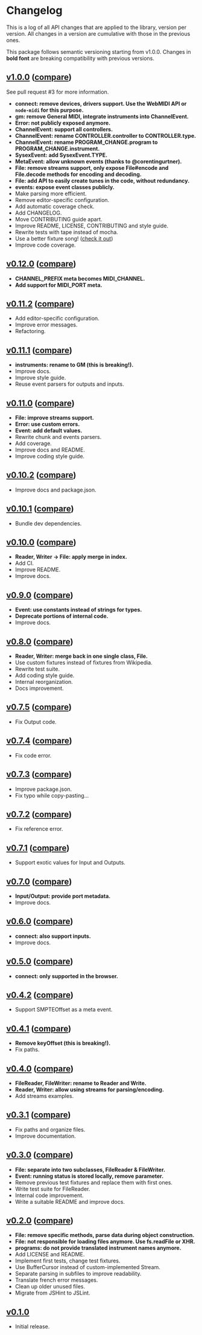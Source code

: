 # Changelog

This is a log of all API changes that are applied to the library, version per version. All changes in a version are cumulative with those in the previous ones.

This package follows semantic versioning starting from v1.0.0. Changes in **bold font** are breaking compatibility with previous versions.

## [v1.0.0](https://github.com/MattouFP/midijs/tree/) ([compare](https://github.com/MattouFP/midijs/compare/v0.12.0...v1.0.0))

See pull request #3 for more information.

* **connect: remove devices, drivers support. Use the WebMIDI API or `node-midi` for this purpose.**
* **gm: remove General MIDI, integrate instruments into ChannelEvent.**
* **Error: not publicly exposed anymore.**
* **ChannelEvent: support all controllers.**
* **ChannelEvent: rename CONTROLLER.controller to CONTROLLER.type.**
* **ChannelEvent: rename PROGRAM_CHANGE.program to PROGRAM_CHANGE.instrument.**
* **SysexEvent: add SysexEvent.TYPE.**
* **MetaEvent: allow unknown events (thanks to @corentingurtner).**
* **File: remove streams support, only expose File#encode and File.decode methods for encoding and decoding.**
* **File: add API to easily create tunes in the code, without redundancy.**
* **events: expose event classes publicly.**
* Make parsing more efficient.
* Remove editor-specific configuration.
* Add automatic coverage check.
* Add CHANGELOG.
* Move CONTRIBUTING guide apart.
* Improve README, LICENSE, CONTRIBUTING and style guide.
* Rewrite tests with tape instead of mocha.
* Use a better fixture song! ([check it out](tests/fixtures/tune.mid))
* Improve code coverage.

## [v0.12.0](https://github.com/MattouFP/midijs/tree/67f9bd1) ([compare](https://github.com/MattouFP/midijs/compare/v0.11.2...v0.12.0))

* **CHANNEL_PREFIX meta becomes MIDI_CHANNEL.**
* **Add support for MIDI_PORT meta.**

## [v0.11.2](https://github.com/MattouFP/midijs/tree/ad3842d) ([compare](https://github.com/MattouFP/midijs/compare/v0.11.1...v0.11.2))

* Add editor-specific configuration.
* Improve error messages.
* Refactoring.

## [v0.11.1](https://github.com/MattouFP/midijs/tree/171dce2) ([compare](https://github.com/MattouFP/midijs/compare/v0.11.0...v0.11.1))

* **instruments: rename to GM (this is breaking!).**
* Improve docs.
* Improve style guide.
* Reuse event parsers for outputs and inputs.

## [v0.11.0](https://github.com/MattouFP/midijs/tree/b153c9a) ([compare](https://github.com/MattouFP/midijs/compare/v0.10.2...v0.11.0))

* **File: improve streams support.**
* **Error: use custom errors.**
* **Event: add default values.**
* Rewrite chunk and events parsers.
* Add coverage.
* Improve docs and README.
* Improve coding style guide.

## [v0.10.2](https://github.com/MattouFP/midijs/tree/c4d76aa) ([compare](https://github.com/MattouFP/midijs/compare/v0.10.1...v0.10.2))

* Improve docs and package.json.

## [v0.10.1](https://github.com/MattouFP/midijs/tree/0f19445) ([compare](https://github.com/MattouFP/midijs/compare/v0.10.0...v0.10.1))

* Bundle dev dependencies.

## [v0.10.0](https://github.com/MattouFP/midijs/tree/d761073) ([compare](https://github.com/MattouFP/midijs/compare/v0.9.0...v0.10.0))

* **Reader, Writer -> File: apply merge in index.**
* Add CI.
* Improve README.
* Improve docs.

## [v0.9.0](https://github.com/MattouFP/midijs/tree/c38815b) ([compare](https://github.com/MattouFP/midijs/compare/v0.8.0...v0.9.0))

* **Event: use constants instead of strings for types.**
* **Deprecate portions of internal code.**
* Improve docs.

## [v0.8.0](https://github.com/MattouFP/midijs/tree/529411a) ([compare](https://github.com/MattouFP/midijs/compare/v0.7.5...v0.8.0))

* **Reader, Writer: merge back in one single class, File.**
* Use custom fixtures instead of fixtures from Wikipedia.
* Rewrite test suite.
* Add coding style guide.
* Internal reorganization.
* Docs improvement.

## [v0.7.5](https://github.com/MattouFP/midijs/tree/8cb8b07) ([compare](https://github.com/MattouFP/midijs/compare/v0.7.4...v0.7.5))

* Fix Output code.

## [v0.7.4](https://github.com/MattouFP/midijs/tree/f834a6a) ([compare](https://github.com/MattouFP/midijs/compare/v0.7.3...v0.7.4))

* Fix code error.

## [v0.7.3](https://github.com/MattouFP/midijs/tree/eaa0657) ([compare](https://github.com/MattouFP/midijs/compare/v0.7.2...v0.7.3))

* Improve package.json.
* Fix typo while copy-pasting...

## [v0.7.2](https://github.com/MattouFP/midijs/tree/b37bac2) ([compare](https://github.com/MattouFP/midijs/compare/v0.7.1...v0.7.2))

* Fix reference error.

## [v0.7.1](https://github.com/MattouFP/midijs/tree/60aab03) ([compare](https://github.com/MattouFP/midijs/compare/v0.7.0...v0.7.1))

* Support exotic values for Input and Outputs.

## [v0.7.0](https://github.com/MattouFP/midijs/tree/cdfbddb) ([compare](https://github.com/MattouFP/midijs/compare/v0.6.0...v0.7.0))

* **Input/Output: provide port metadata.**
* Improve docs.

## [v0.6.0](https://github.com/MattouFP/midijs/tree/e3cb636) ([compare](https://github.com/MattouFP/midijs/compare/v0.5.0...v0.6.0))

* **connect: also support inputs.**
* Improve docs.

## [v0.5.0](https://github.com/MattouFP/midijs/tree/7168dfe) ([compare](https://github.com/MattouFP/midijs/compare/v0.4.2...v0.5.0))

* **connect: only supported in the browser.**

## [v0.4.2](https://github.com/MattouFP/midijs/tree/8fa86f1) ([compare](https://github.com/MattouFP/midijs/compare/v0.4.1...v0.4.2))

* Support SMPTEOffset as a meta event.

## [v0.4.1](https://github.com/MattouFP/midijs/tree/0204cb5) ([compare](https://github.com/MattouFP/midijs/compare/v0.4.0...v0.4.1))

* **Remove keyOffset (this is breaking!).**
* Fix paths.

## [v0.4.0](https://github.com/MattouFP/midijs/tree/753ed9a) ([compare](https://github.com/MattouFP/midijs/compare/v0.3.1...v0.4.0))

* **FileReader, FileWriter: rename to Reader and Write.**
* **Reader, Writer: allow using streams for parsing/encoding.**
* Add streams examples.

## [v0.3.1](https://github.com/MattouFP/midijs/tree/434c159) ([compare](https://github.com/MattouFP/midijs/compare/v0.3.0...v0.3.1))

* Fix paths and organize files.
* Improve documentation.

## [v0.3.0](https://github.com/MattouFP/midijs/tree/eeeaad1) ([compare](https://github.com/MattouFP/midijs/compare/v0.2.0...v0.3.0))

* **File: separate into two subclasses, FileReader & FileWriter.**
* **Event: running status is stored locally, remove parameter.**
* Remove previous test fixtures and replace them with first ones.
* Write test suite for FileReader.
* Internal code improvement.
* Write a suitable README and improve docs.

## [v0.2.0](https://github.com/MattouFP/midijs/tree/18208a3) ([compare](https://github.com/MattouFP/midijs/compare/v0.1.0...v0.2.0))

* **File: remove specific methods, parse data during object construction.**
* **File: not responsible for loading files anymore. Use fs.readFile or XHR.**
* **programs: do not provide translated instrument names anymore.**
* Add LICENSE and README.
* Implement first tests, change test fixtures.
* Use BufferCursor instead of custom-implemented Stream.
* Separate parsing in subfiles to improve readability.
* Translate french error messages.
* Clean up older unused files.
* Migrate from JSHint to JSLint.

## [v0.1.0](https://github.com/MattouFP/midijs/tree/81d006c)

* Initial release.
